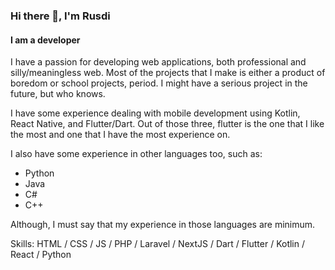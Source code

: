 ### Hi there 👋, I'm Rusdi
#### I am a developer
I have a passion for developing web applications, both professional and silly/meaningless web. Most of the projects that I make is either a product of boredom or school projects, period. I might have a serious project in the future, but who knows.

I have some experience dealing with mobile development using Kotlin, React Native, and Flutter/Dart. Out of those three, flutter is the one that I like the most and one that I have the most experience on.

I also have some experience in other languages too, such as:
- Python
- Java
- C#
- C++

Although, I must say that my experience in those languages are minimum.

Skills: HTML / CSS / JS / PHP / Laravel / NextJS / Dart / Flutter / Kotlin / React / Python
